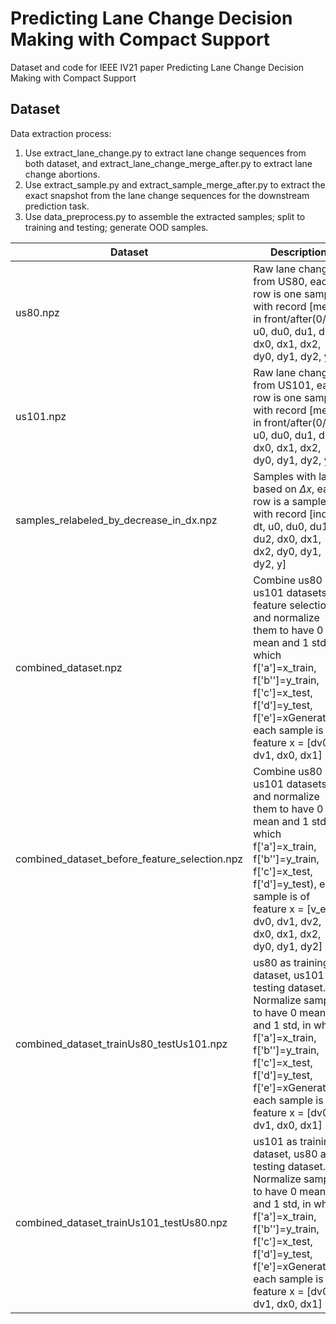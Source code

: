 # Predicting Lane Change Decision Making with Compact Support
Dataset and code for IEEE IV21 paper Predicting Lane Change Decision Making with Compact Support

## Dataset
Data extraction process:
1. Use extract_lane_change.py to extract lane change sequences from both dataset, and extract_lane_change_merge_after.py to extract lane change abortions.
2. Use extract_sample.py and extract_sample_merge_after.py to extract the exact snapshot from the lane change sequences for the downstream prediction task.
3. Use data_preprocess.py to assemble the extracted samples; split to training and testing; generate OOD samples.

 Dataset | Description | Generating program | 
----|----|----
 us80.npz| Raw lane changes from US80, each row is one sample, with record [merge in front/after(0/1), u0, du0, du1, du2, dx0, dx1, dx2, dy0, dy1, dy2, y].| extract_sample.py, extract_sample_merge_after.py, and preprocess_both_dataset() in data_preprocess.py
 us101.npz| Raw lane changes from US101, each row is one sample, with record [merge in front/after(0/1), u0, du0, du1, du2, dx0, dx1, dx2, dy0, dy1, dy2, y]| extract_sample.py, extract_sample_merge_after.py, and preprocess_both_dataset() in data_preprocess.py|
samples_relabeled_by_decrease_in_dx.npz| Samples with label based on $\Delta x$, each row is a sample with record [index, dt, u0, du0, du1, du2, dx0, dx1, dx2, dy0, dy1, dy2, y]| extract_samples_relabel_as_change_in_distance() in extract_sample.py |
combined_dataset.npz| Combine us80 and us101 datasets, do feature selection, and normalize them to have 0 mean and 1 std, in which f['a']=x_train, f['b'']=y_train, f['c']=x_test, f['d']=y_test, f['e']=xGenerated), each sample is of feature x = [dv0, dv1, dx0, dx1] | prepare_validate_and_generate_ood() in data_process.py |
combined_dataset_before_feature_selection.npz| Combine us80 and us101 datasets and normalize them to have 0 mean and 1 std, in which f['a']=x_train, f['b'']=y_train, f['c']=x_test, f['d']=y_test), each sample is of feature x = [v_ego, dv0, dv1, dv2, dx0, dx1, dx2, dy0, dy1, dy2]| prepare_validate_and_feature_selection() in data_process.py|
combined_dataset_trainUs80_testUs101.npz| us80 as training dataset, us101 as testing dataset. Normalize samples to have 0 mean and 1 std, in which f['a']=x_train, f['b'']=y_train, f['c']=x_test, f['d']=y_test, f['e']=xGenerated), each sample is of feature x = [dv0, dv1, dx0, dx1] | prepare_validate_and_generate_ood_trainUs80_testUs101() in data_process.py|
combined_dataset_trainUs101_testUs80.npz| us101 as training dataset, us80 as testing dataset. Normalize samples to have 0 mean and 1 std, in which f['a']=x_train, f['b'']=y_train, f['c']=x_test, f['d']=y_test, f['e']=xGenerated), each sample is of feature x = [dv0, dv1, dx0, dx1] | prepare_validate_and_generate_ood_trainUs80_testUs101() in data_process.py|
